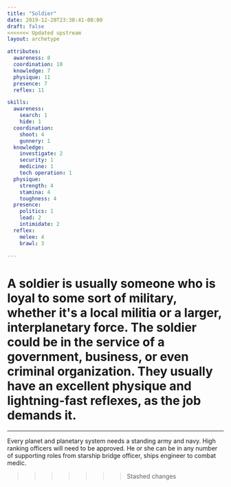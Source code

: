 ```yaml
---
title: "Soldier"
date: 2019-12-20T23:38:41-08:00
draft: false
<<<<<<< Updated upstream
layout: archetype 

attributes:
  awareness: 8
  coordination: 10
  knowledge: 7
  physique: 11
  presence: 7
  reflex: 11

skills:
  awareness:
    search: 1
    hide: 1
  coordination:
    shoot: 4
    gunnery: 1
  knowledge:
    investigate: 2
    security: 1
    medicine: 1
    tech operation: 1
  physique:
    strength: 4
    stamina: 4
    toughness: 4
  presence:
    politics: 1
    lead: 2
    intimidate: 2
  reflex:
    melee: 4
    brawl: 3
    
---
```

A soldier is usually someone who is loyal to some sort of military, whether it's a local militia or a larger, interplanetary force. The soldier could be in the service of a government, business, or even criminal organization. They usually have an excellent physique and lightning-fast reflexes, as the job demands it. 
=======
---

Every planet and planetary system needs a standing army and navy. High ranking officers will need to be approved. He or she can be in any number of supporting roles from starship bridge officer, ships engineer to combat medic. 
>>>>>>> Stashed changes
